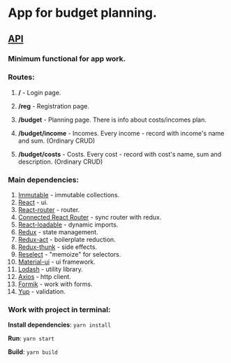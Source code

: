 # App for budget planning.

## [API](https://github.com/RenatRysaev/save-money-api)

### Minimum functional for app work.

### Routes:

1. **/** - Login page.

2. **/reg** - Registration page.

3. **/budget** - Planning page. There is info about costs/incomes plan.

4. **/budget/income** - Incomes. Every income - record with income's name and sum. (Ordinary CRUD)

5. **/budget/costs** - Costs. Every cost - record with cost's name, sum and description. (Ordinary CRUD)

### Main dependencies:

1. [Immutable](https://facebook.github.io/immutable-js/docs/#/) - immutable collections.
2. [React](https://reactjs.org/docs/getting-started.html) - ui.
3. [React-router](https://reacttraining.com/react-router/web/guides/quick-start) - router.
4. [Connected React Router](https://github.com/supasate/connected-react-router) - sync router with redux.
5. [React-loadable](https://github.com/jamiebuilds/react-loadable) - dynamic imports.
6. [Redux](https://redux.js.org/api/api-reference) - state management.
7. [Redux-act](https://github.com/pauldijou/redux-act) - boilerplate reduction.
8. [Redux-thunk](https://github.com/reduxjs/redux-thunk) - side effects.
9. [Reselect](https://github.com/reduxjs/reselect) - "memoize" for selectors.
10. [Material-ui](https://material-ui.com/) - ui framework.
11. [Lodash](https://lodash.com/) - utility library.
12. [Axios](https://github.com/axios/axios) - http client.
13. [Formik](https://github.com/jaredpalmer/formik) - work with forms.
14. [Yup](https://github.com/jquense/yup) - validation.

### Work with project in terminal:

**Install dependencies**: `yarn install`

**Run**: `yarn start`

**Build**: `yarn build`
